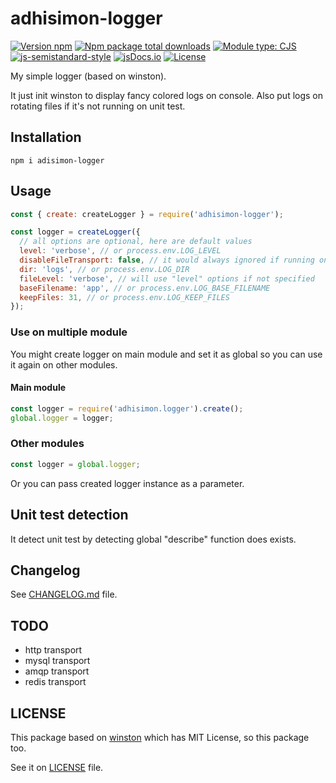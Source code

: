 # adhisimon-logger

[![Version npm](https://img.shields.io/npm/v/adhisimon-logger.svg)](https://www.npmjs.com/package/adhisimon-logger)
[![Npm package total downloads](https://img.shields.io/npm/dt/adhisimon-logger)](https://npmjs.com/package/adhisimon-logger)
[![Module type: CJS](https://img.shields.io/badge/module%20type-cjs-brightgreen)](https://github.com/voxpelli/badges-cjs-esm)
[![js-semistandard-style](https://img.shields.io/badge/code%20style-semistandard-brightgreen.svg)](https://github.com/standard/semistandard)
[![jsDocs.io](https://img.shields.io/badge/jsDocs.io-reference-blue)](https://www.jsdocs.io/package/jsdoc)
[![License](https://img.shields.io/github/license/adhisimon/node-as-logger)](https://github.com/adhisimon/node-as-logger/blob/main/LICENSE)

My simple logger (based on winston).

It just init winston to display fancy colored logs on console.
Also put logs on rotating files if it's not running on
unit test.

## Installation
```shell
npm i adisimon-logger
```

## Usage
```javascript
const { create: createLogger } = require('adhisimon-logger');

const logger = createLogger({
  // all options are optional, here are default values
  level: 'verbose', // or process.env.LOG_LEVEL
  disableFileTransport: false, // it would always ignored if running on unit test
  dir: 'logs', // or process.env.LOG_DIR
  fileLevel: 'verbose', // will use "level" options if not specified
  baseFilename: 'app', // or process.env.LOG_BASE_FILENAME
  keepFiles: 31, // or process.env.LOG_KEEP_FILES
});
```

### Use on multiple module
You might create logger on main module and set it as global
so you can use it again on other modules.

#### Main module
```javascript
const logger = require('adhisimon.logger').create();
global.logger = logger;
```

### Other modules
```javascript
const logger = global.logger;
```

Or you can pass created logger instance as a parameter.

## Unit test detection
It detect unit test by detecting global "describe" function does exists.

## Changelog
See [CHANGELOG.md](CHANGELOG.md) file.

## TODO
- http transport
- mysql transport
- amqp transport
- redis transport

## LICENSE
This package based on [winston](https://github.com/winstonjs/winston) which
has MIT License, so this package too.

See it on [LICENSE](LICENSE) file.
